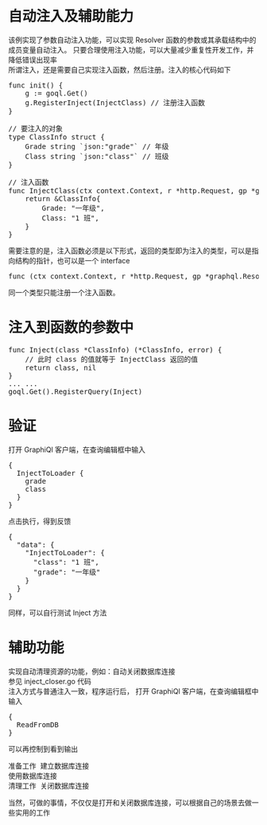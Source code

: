 # 自动注入及辅助能力
该例实现了参数自动注入功能，可以实现 Resolver 函数的参数或其承载结构中的成员变量自动注入。
只要合理使用注入功能，可以大量减少重复性开发工作，并降低错误出现率
<br>
所谓注入，还是需要自己实现注入函数，然后注册。注入的核心代码如下
<pre>
func init() {
    g := goql.Get()
    g.RegisterInject(InjectClass) // 注册注入函数
}

// 要注入的对象
type ClassInfo struct {
    Grade string `json:"grade"` // 年级
    Class string `json:"class"` // 班级
}

// 注入函数
func InjectClass(ctx context.Context, r *http.Request, gp *graphql.ResolveParams) *ClassInfo {
    return &ClassInfo{
        Grade: "一年级",
        Class: "1 班",
    }
}
</pre>
需要注意的是，注入函数必须是以下形式，返回的类型即为注入的类型，可以是指向结构的指针，也可以是一个 interface
<pre>
func (ctx context.Context, r *http.Request, gp *graphql.ResolveParams) *YourType {
</pre>
同一个类型只能注册一个注入函数。

# 注入到函数的参数中
<pre>
func Inject(class *ClassInfo) (*ClassInfo, error) {
    // 此时 class 的值就等于 InjectClass 返回的值
	return class, nil
}
... ...
goql.Get().RegisterQuery(Inject)
</pre>

# 验证
打开 GraphiQl 客户端，在查询编辑框中输入
<pre>
{
  InjectToLoader {
    grade
    class
  }
}
</pre>
点击执行，得到反馈
<pre>
{
  "data": {
    "InjectToLoader": {
      "class": "1 班",
      "grade": "一年级"
    }
  }
}
</pre>

同样，可以自行测试 Inject 方法

# 辅助功能
实现自动清理资源的功能，例如：自动关闭数据库连接<br>
参见 inject_closer.go 代码<br>
注入方式与普通注入一致，程序运行后，
打开 GraphiQl 客户端，在查询编辑框中输入
<pre>
{
  ReadFromDB
}
</pre>
可以再控制到看到输出
<pre>
准备工作 建立数据库连接
使用数据库连接
清理工作 关闭数据库连接
</pre>

当然，可做的事情，不仅仅是打开和关闭数据库连接，可以根据自己的场景去做一些实用的工作
